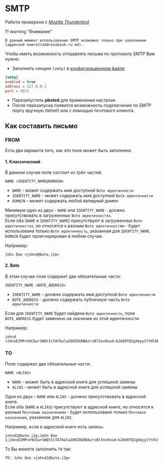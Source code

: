# SMTP

_Работа проверена с [Mozilla Thunderbird](https://www.thunderbird.net/en-US/)_

!!! warning "Внимание"

    В данный момент использование SMTP возможно только при заполнении [адресной книги](addressbook.ru.md).

Чтобы иметь возможность отправлять письма по протоколу SMTP Вам нужно:

- Заполнить секцию `[smtp]` в [конфигурационном файле](../user-guide/configuration.md#smtp)

```ini
[smtp]
enabled = true
address = 127.0.0.1
port = 9025
```

- Перезапустить **pboted** для применения настроек
- После перезапуска появится возможность подключения по SMTP порту вручную (telnet) или с помощью почтового клиента.

## Как составить письмо

### FROM

Есть два варианта того, как это поле может быть заполнено.

#### 1. Классический

В данном случае поле состоит из трёх частей:

`NAME <IDENTITY_NAME@DOMAIN>`

- `NAME` - может содержать имя доступной `Bote идентичности`
- `IDENTITY_NAME` - может содержать имя доступной `Bote идентичности`
- `DOMAIN` - может содержать любой валидный домен

Минимум одно из двух - `NAME` или `IDENTITY_NAME` - должно присутствовать в загруженных `Bote идентичностях`.  
Если оба (`NAME` и `IDENTITY_NAME`) присутствуют в загруженных `Bote идентичностях`, но относятся к разным `Bote идентичностям` - будет использована только `Bote идентичность`, указанная для `IDENTITY_NAME`.  
`DOMAIN` будет проигнорирован в любом случае.

Например:

```
John Doe <johnd@bote.i2p>
```

#### 2. Bote

В этом случае поле содержит две обязательные части:

`IDENTITY_NAME <BOTE_ADDRESS>`

- `IDENTITY_NAME` - должно содержать имя доступной `Bote идентичности`
- `BOTE_ADDRESS` - должно содержать публичную часть `Bote идентичности`

Если для `IDENTITY_NAME` будет найдена `Bote идентичность`, поле `BOTE_ADDRESS` будет заменено на значение из этой идентичности.

Например:

```
johnd <24noEIMPvV9CEwrSWQtIsTA7balaZ80ZOGRBAzrsBl5nv9xud~k28d9TQIgXmyyCYtHl8PJASAFDeefSc6EJ81>
```

### TO

Поле содержит две обязательные части:

`NAME <ALIAS>`

- `NAME` - может быть в адресной книге для успешной замены
- `ALIAS` - может быть в адресной книге для успешной замены

Одно из двух - `NAME` или `ALIAS` - должно присутствовать в адресной книге.  
Если оба (`NAME` и `ALIAS`) присутствуют в адресной книге, но относятся к разным `Почтовым назначениям` - будет использовано только `Почтовое назначение`, указанное для `ALIAS`.

Например, если в адресной книге есть запись:

```
johnd1@bote.i2p;John Doe 1;24noEIMPvV9CEwrSWQtIsTA7balaZ80ZOGRBAzrsBl5nv9xud~k28d9TQIgXmyyCYtHl8PJASAFDeefSc6EJ81
```

То Вы можете заполнить `TO` так:

`TO: John Doe <johnd1@bote.i2p>`
